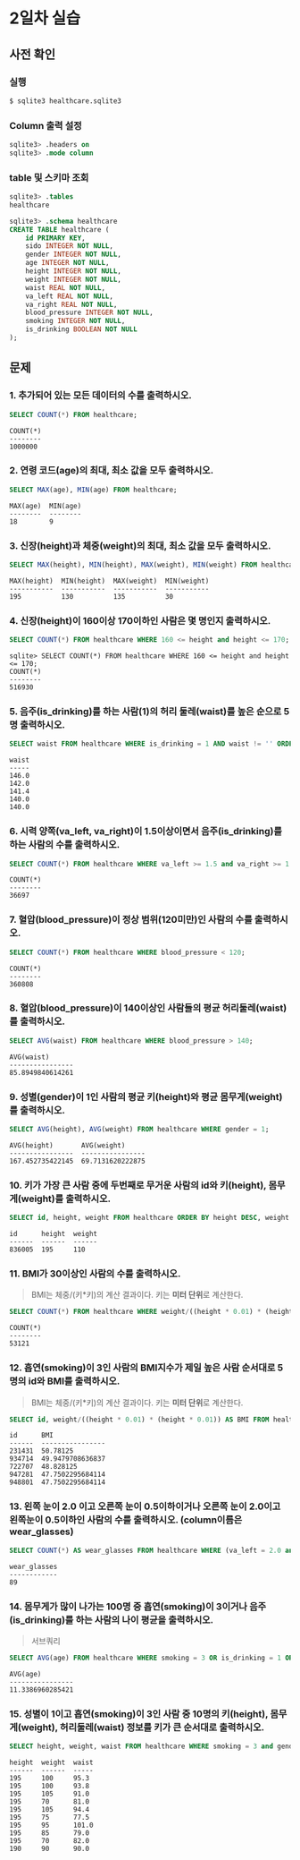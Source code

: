 # 2일차 실습

## 사전 확인

### 실행

```bash
$ sqlite3 healthcare.sqlite3 
```

### Column 출력 설정

```sql
sqlite3> .headers on 
sqlite3> .mode column
```

### table 및 스키마 조회

```sql
sqlite3> .tables
healthcare

sqlite3> .schema healthcare
CREATE TABLE healthcare (
    id PRIMARY KEY,        
    sido INTEGER NOT NULL, 
    gender INTEGER NOT NULL,
    age INTEGER NOT NULL,  
    height INTEGER NOT NULL,
    weight INTEGER NOT NULL,
    waist REAL NOT NULL,   
    va_left REAL NOT NULL, 
    va_right REAL NOT NULL,
    blood_pressure INTEGER NOT NULL,
    smoking INTEGER NOT NULL,
    is_drinking BOOLEAN NOT NULL
);
```

## 문제

### 1. 추가되어 있는 모든 데이터의 수를 출력하시오.

```sql
SELECT COUNT(*) FROM healthcare;
```

```
COUNT(*)
--------
1000000
```

### 2. 연령 코드(age)의 최대, 최소 값을 모두 출력하시오. 

```sql
SELECT MAX(age), MIN(age) FROM healthcare;
```

```
MAX(age)  MIN(age)
--------  --------
18        9
```

### 3. 신장(height)과 체중(weight)의 최대, 최소 값을 모두 출력하시오.

```sql
SELECT MAX(height), MIN(height), MAX(weight), MIN(weight) FROM healthcare;
```

```
MAX(height)  MIN(height)  MAX(weight)  MIN(weight)
-----------  -----------  -----------  -----------
195          130          135          30
```

### 4. 신장(height)이 160이상 170이하인 사람은 몇 명인지 출력하시오.

```sql
SELECT COUNT(*) FROM healthcare WHERE 160 <= height and height <= 170;
```

```
sqlite> SELECT COUNT(*) FROM healthcare WHERE 160 <= height and height <= 170;
COUNT(*)
--------
516930
```

### 5. 음주(is_drinking)를 하는 사람(1)의 허리 둘레(waist)를 높은 순으로 5명 출력하시오. 

```sql
SELECT waist FROM healthcare WHERE is_drinking = 1 AND waist != '' ORDER BY waist DESC LIMIT 5;
```

```
waist
-----
146.0
142.0
141.4
140.0
140.0
```

### 6. 시력 양쪽(va_left, va_right)이 1.5이상이면서 음주(is_drinking)를 하는 사람의 수를 출력하시오.

```sql
SELECT COUNT(*) FROM healthcare WHERE va_left >= 1.5 and va_right >= 1.5 and is_drinking = 1;
```

```
COUNT(*)
--------
36697
```

### 7. 혈압(blood_pressure)이 정상 범위(120미만)인 사람의 수를 출력하시오.

```sql
SELECT COUNT(*) FROM healthcare WHERE blood_pressure < 120;
```

```
COUNT(*)
--------
360808
```

### 8. 혈압(blood_pressure)이 140이상인 사람들의 평균 허리둘레(waist)를 출력하시오.

```sql
SELECT AVG(waist) FROM healthcare WHERE blood_pressure > 140;
```

```
AVG(waist)
----------------
85.8949840614261
```

### 9. 성별(gender)이 1인 사람의 평균 키(height)와 평균 몸무게(weight)를 출력하시오.

```sql
SELECT AVG(height), AVG(weight) FROM healthcare WHERE gender = 1;
```

```
AVG(height)       AVG(weight)
----------------  ----------------
167.452735422145  69.7131620222875
```

### 10. 키가 가장 큰 사람 중에 두번째로 무거운 사람의 id와 키(height), 몸무게(weight)를 출력하시오.

```sql
SELECT id, height, weight FROM healthcare ORDER BY height DESC, weight DESC LIMIT 1 OFFSET 1;
```

```
id      height  weight
------  ------  ------
836005  195     110
```

### 11. BMI가 30이상인 사람의 수를 출력하시오. 

> BMI는 체중/(키*키)의 계산 결과이다. 
> 키는 **미터 단위**로 계산한다.

```sql
SELECT COUNT(*) FROM healthcare WHERE weight/((height * 0.01) * (height * 0.01)) >= 30;
```

```
COUNT(*)
--------
53121
```

### 12. 흡연(smoking)이 3인 사람의 BMI지수가 제일 높은 사람 순서대로 5명의 id와 BMI를 출력하시오.

> BMI는 체중/(키*키)의 계산 결과이다. 
> 키는 **미터 단위**로 계산한다.

```sql
SELECT id, weight/((height * 0.01) * (height * 0.01)) AS BMI FROM healthcare WHERE smoking = 3 ORDER BY BMI DESC LIMIT 5;
```

```
id      BMI
------  ----------------
231431  50.78125
934714  49.9479708636837
722707  48.828125
947281  47.7502295684114
948801  47.7502295684114
```

### 13. 왼쪽 눈이 2.0 이고 오른쪽 눈이 0.5이하이거나 오른쪽 눈이 2.0이고 왼쪽눈이 0.5이하인 사람의 수를 출력하시오. (column이름은 wear_glasses)

```sql
SELECT COUNT(*) AS wear_glasses FROM healthcare WHERE (va_left = 2.0 and va_right <= 0.5) OR (va_right = 2.0 and va_left <= 0.5);
```

```
wear_glasses
------------
89
```

### 14. 몸무게가 많이 나가는 100명 중 흡연(smoking)이 3이거나 음주(is_drinking)를 하는 사람의 나이 평균을 출력하시오. 

> 서브쿼리

```sql
SELECT AVG(age) FROM healthcare WHERE smoking = 3 OR is_drinking = 1 ORDER BY weight DESC LIMIT 100;
```

```
AVG(age)
----------------
11.3386960285421
```

### 15. 성별이 1이고 흡연(smoking)이 3인 사람 중 10명의 키(height), 몸무게(weight), 허리둘레(waist) 정보를 키가 큰 순서대로 출력하시오.

```sql
SELECT height, weight, waist FROM healthcare WHERE smoking = 3 and gender = 1 ORDER BY height DESC LIMIT 10;
```

```
height  weight  waist
------  ------  -----
195     100     95.3
195     100     93.8
195     105     91.0
195     70      81.0
195     105     94.4
195     75      77.5
195     95      101.0
195     85      79.0
195     70      82.0
190     90      90.0
```